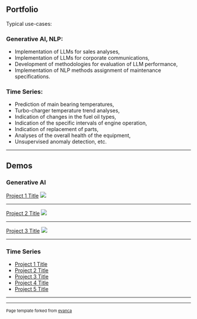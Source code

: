 ## Portfolio

Typical use-cases:

### Generative AI, NLP:
- Implementation of LLMs for sales analyses, 
- Implementation of LLMs for corporate communications, 
- Development of methodologies for evaluation of LLM performance, 
- Implementation of NLP methods assignment of 
maintenance specifications.

### Time Series:
- Prediction of main bearing temperatures, 
- Turbo-charger temperature trend analyses, 
- Indication of changes in the fuel oil types, 
- Indication of the specific intervals of engine operation, 
- Indication of replacement of parts, 
- Analyses of the overall health of the equipment, 
- Unsupervised anomaly detection, etc.

---

## Demos

### Generative AI 

[Project 1 Title](/sample_page)
<img src="images/dummy_thumbnail.jpg?raw=true"/>

---
[Project 2 Title](/pdf/sample_presentation.pdf)
<img src="images/dummy_thumbnail.jpg?raw=true"/>

---
[Project 3 Title](http://example.com/)
<img src="images/dummy_thumbnail.jpg?raw=true"/>

---

### Time Series

- [Project 1 Title](http://example.com/)
- [Project 2 Title](http://example.com/)
- [Project 3 Title](http://example.com/)
- [Project 4 Title](http://example.com/)
- [Project 5 Title](http://example.com/)

---




---
<p style="font-size:11px">Page template forked from <a href="https://github.com/evanca/quick-portfolio">evanca</a></p>
<!-- Remove above link if you don't want to attibute -->